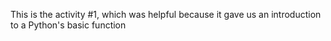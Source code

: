 This is the activity #1, which was helpful because it gave us an introduction to a Python's basic function
